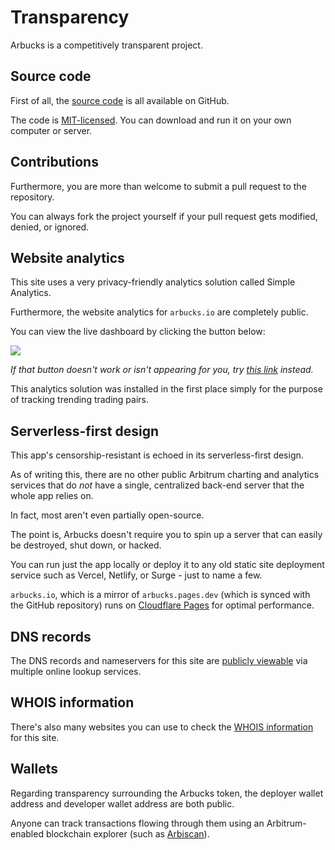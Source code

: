 # Transparency

Arbucks is a competitively transparent project.

## Source code

First of all, the [source code](https://github.com/natclark/arbucks) is all available on GitHub.

The code is [MIT-licensed](https://github.com/natclark/arbucks/blob/master/LICENSE). You can download and run it on your own computer or server.

## Contributions

Furthermore, you are more than welcome to submit a pull request to the repository.

You can always fork the project yourself if your pull request gets modified, denied, or ignored.

## Website analytics

This site uses a very privacy-friendly analytics solution called Simple Analytics.

Furthermore, the website analytics for `arbucks.io` are completely public.

You can view the live dashboard by clicking the button below:

<a href="https://simpleanalytics.com/arbucks.io?utm_source=arbucks.io&utm_content=badge" referrerpolicy="origin" target="_blank"><img src="https://simpleanalyticsbadge.com/arbucks.io" loading="lazy" referrerpolicy="no-referrer" crossorigin="anonymous" /></a>

*If that button doesn't work or isn't appearing for you, try [this link](https://simpleanalytics.com/arbucks.io) instead.*

This analytics solution was installed in the first place simply for the purpose of tracking trending trading pairs.

## Serverless-first design

This app's censorship-resistant is echoed in its serverless-first design.

As of writing this, there are no other public Arbitrum charting and analytics services that do *not* have a single, centralized back-end server that the whole app relies on.

In fact, most aren't even partially open-source.

The point is, Arbucks doesn't require you to spin up a server that can easily be destroyed, shut down, or hacked.

You can run just the app locally or deploy it to any old static site deployment service such as Vercel, Netlify, or Surge - just to name a few.

`arbucks.io`, which is a mirror of `arbucks.pages.dev` (which is synced with the GitHub repository) runs on [Cloudflare Pages](https://pages.cloudflare.com) for optimal performance.

## DNS records

The DNS records and nameservers for this site are [publicly viewable](https://www.nslookup.io/dns-records/arbucks.io) via multiple online lookup services. 

## WHOIS information

There's also many websites you can use to check the [WHOIS information](https://dnsrecords.io/arbucks.io) for this site.

## Wallets

Regarding transparency surrounding the Arbucks token, the deployer wallet address and developer wallet address are both public.

Anyone can track transactions flowing through them using an Arbitrum-enabled blockchain explorer (such as [Arbiscan](https://arbiscan.io)).
